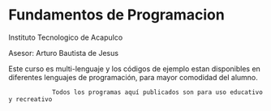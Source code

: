 # Fundamentos de Programacion

Instituto Tecnologico de Acapulco

Asesor: Arturo Bautista de Jesus

  Este curso es multi-lenguaje y los códigos de ejemplo estan disponibles en
  diferentes lenguajes de programación, para mayor comodidad del alumno.

                Todos los programas aquí publicados son para uso educativo y recreativo
